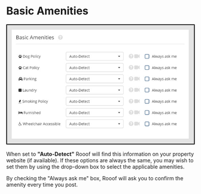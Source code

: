 # Basic Amenities

![](v6settings11.jpg)

When set to **"Auto-Detect"** Rooof will find this information on your property website (if available). If these options are always the same, you may wish to set them by using the drop-down box to select the applicable amenities.

By checking the "Always ask me" box, Rooof will ask you to confirm the amenity every time you post.